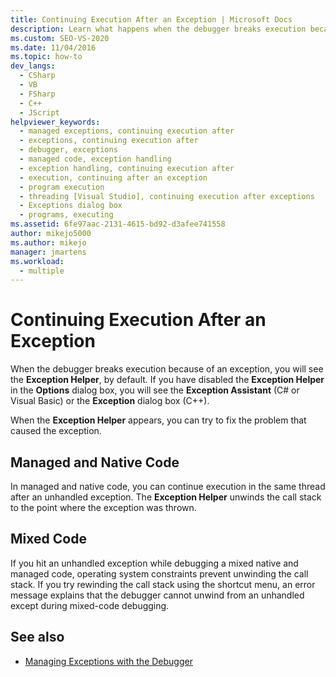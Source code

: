 ```yaml
---
title: Continuing Execution After an Exception | Microsoft Docs
description: Learn what happens when the debugger breaks execution because of an unhandled exception. You may be able to continue execution in the same thread. 
ms.custom: SEO-VS-2020
ms.date: 11/04/2016
ms.topic: how-to
dev_langs: 
  - CSharp
  - VB
  - FSharp
  - C++
  - JScript
helpviewer_keywords: 
  - managed exceptions, continuing execution after
  - exceptions, continuing execution after
  - debugger, exceptions
  - managed code, exception handling
  - exception handling, continuing execution after
  - execution, continuing after an exception
  - program execution
  - threading [Visual Studio], continuing execution after exceptions
  - Exceptions dialog box
  - programs, executing
ms.assetid: 6fe97aac-2131-4615-bd92-d3afee741558
author: mikejo5000
ms.author: mikejo
manager: jmartens
ms.workload: 
  - multiple
---
```

# Continuing Execution After an Exception
When the debugger breaks execution because of an exception, you will see the **Exception Helper**, by default. If you have disabled the **Exception Helper** in the **Options** dialog box, you will see the **Exception Assistant** (C# or Visual Basic) or the **Exception** dialog box (C++).

 When the **Exception Helper** appears, you can try to fix the problem that caused the exception.

## Managed and Native Code
 In managed and native code, you can continue execution in the same thread after an unhandled exception. The **Exception Helper** unwinds the call stack to the point where the exception was thrown.

## Mixed Code
 If you hit an unhandled exception while debugging a mixed native and managed code, operating system constraints prevent unwinding the call stack. If you try rewinding the call stack using the shortcut menu, an error message explains that the debugger cannot unwind from an unhandled except during mixed-code debugging.

## See also

- [Managing Exceptions with the Debugger](../debugger/managing-exceptions-with-the-debugger.md)